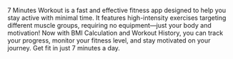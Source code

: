 7 Minutes Workout is a fast and effective fitness app designed to help you stay active with minimal time. It features high-intensity exercises targeting different muscle groups, requiring no equipment—just your body and motivation! Now with BMI Calculation and Workout History, you can track your progress, monitor your fitness level, and stay motivated on your journey. Get fit in just 7 minutes a day.
